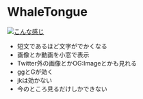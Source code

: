 # WhaleTongue
[![こんな感じ](https://i.gyazo.com/3bb1e5521a890876dd95bda44dcc5d31.gif)](https://gyazo.com/3bb1e5521a890876dd95bda44dcc5d31)

- 短文であるほど文字がでかくなる
- 画像とか動画を小窓で表示
- Twitter外の画像とかOG:Imageとかも見れる
- ggとGが効く
- jkは効かない
- 今のところ見るだけしかできない
